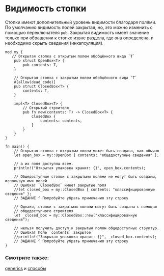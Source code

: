 # Видимость стопки

Стопки имеют дополнительный уровень видимости благодаря полями. По умолчанию
видимость полей закрытая, но, это можно изменить с помощью переключателя `pub`.
Закрытая видимость имеет значение только при обращении к стопке извне раздела,
где она определена, и необходимо скрыть сведения (инкапсуляция).

```rust,editable
mod my {
   // Открытая стопка с открытым полем обобщённого вида `T`
    pub struct OpenBox<T> {
        pub contents: T,
    }

    // Открытая стопка с закрытым полем обобщённого вида `T`
    #[allow(dead_code)]
    pub struct ClosedBox<T> {
        contents: T,
    }

    impl<T> ClosedBox<T> {
        // Открытый строителя
        pub fn new(contents: T) -> ClosedBox<T> {
            ClosedBox {
                contents: contents,
            }
        }
    }
}

fn main() {
    // Открытая стопка с открытым полем может быть создана, как обычно
    let open_box = my::OpenBox { contents: "общедоступные сведения" };

    // а их поля доступны всем.
    println!("Открытая упаковка хранит: {}", open_box.contents);

    // Общедоступные стопки с закрытыми полями не могут быть созданы, используя имя полей
    // Ошибка! `ClosedBox` имеет закрытые поля
    //let closed_box = my::ClosedBox { contents: "классифицированную сведения" };
    // ЗАДАНИЕ ^ Попробуйте убрать примечания эту строку

    // Однако, стопки с закрытыми полями могут быть созданы с помощью
    // общедоступного строителя
    let _closed_box = my::ClosedBox::new("классифицированную сведения");

    // нельзя получить доступ к закрытым полям общедоступных структур.
    // Ошибка! Поле `contents` закрытое
    //println!("Закрытая упаковка хранит: {}", _closed_box.contents);
    // ЗАДАНИЕ ^ Попробуйте убрать примечания эту строку
}
```

### Смотрите также:

[generics][generics] и [способы][methods]

[generics]: generics.html
[methods]: fn/methods.html